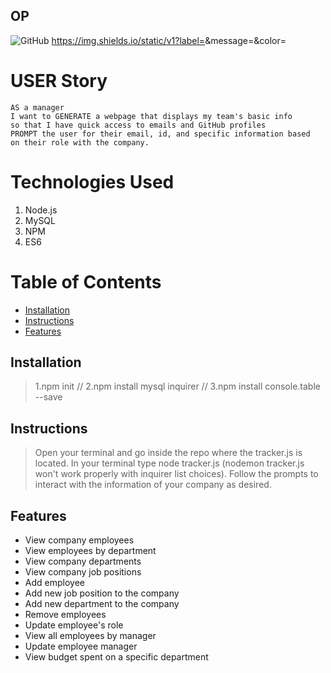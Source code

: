 ## OP

![GitHub](https://img.shields.io/static/v1?github/Kathleen-Y/op?logo=github)
https://img.shields.io/static/v1?label=<LABEL>&message=<MESSAGE>&color=<COLOR>
# USER Story
```
AS a manager
I want to GENERATE a webpage that displays my team's basic info
so that I have quick access to emails and GitHub profiles
PROMPT the user for their email, id, and specific information based 
on their role with the company. 
```

# Technologies Used

1. Node.js
2. MySQL
2. NPM
3. ES6

# Table of Contents

* [Installation](#installation)
* [Instructions](#instructions)
* [Features](#features)

## Installation
> 1.npm init // 2.npm install mysql inquirer // 3.npm install console.table --save

## Instructions
> Open your terminal and go inside the repo where the tracker.js is located. In your terminal type node tracker.js (nodemon tracker.js won't work properly with inquirer list choices). Follow the prompts to interact with the information of your company as desired.

## Features
* View company employees
* View employees by department
* View company departments
* View company job positions
* Add employee
* Add new job position to the company
* Add new department to the company
* Remove employees
* Update employee's role
* View all employees by manager
* Update employee manager
* View budget spent on a specific department
